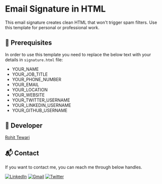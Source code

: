 # Email Signature in HTML
This email signature creates clean HTML that won't trigger spam filters. Use this template for personal or professional work.

## 📖 Prerequisites

In order to use this template you need to replace the below text with your details in `signature.html` file:
- YOUR_NAME
- YOUR_JOB_TITLE
- YOUR_PHONE_NUMBER
- YOUR_EMAIL
- YOUR_LOCATION
- YOUR_WEBSITE
- YOUR_TWITTER_USERNAME
- YOUR_LINKEDIN_USERNAME
- YOUR_GITHUB_USERNAME

## 👤 Developer

[Rohit Tewari](https://rohittewari.netlify.app/)

## 📬 Contact

If you want to contact me, you can reach me through below handles.

<a href="https://linkedin.com/in/rohittewari" target="_blank"><img src="https://img.shields.io/badge/LinkedIn-0077B5?style=for-the-badge&logo=linkedin&logoColor=white" alt="LinkedIn"/></a>
<a href="mailto:rtewari056@gmail.com"><img  alt="Gmail" src="https://img.shields.io/badge/Gmail-D14836?style=for-the-badge&logo=gmail&logoColor=white" /></a>
<a href="https://twitter.com/rtewari056" target="_blank"><img src="https://img.shields.io/badge/Twitter-1DA1F2?style=for-the-badge&logo=twitter&logoColor=white" alt="Twitter"/></a>